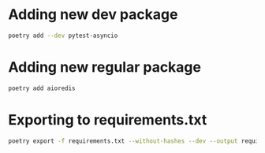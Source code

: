 # Adding new dev package
```bash
poetry add --dev pytest-asyncio
```

# Adding new regular package
```bash
poetry add aioredis
```

# Exporting to requirements.txt
```bash
poetry export -f requirements.txt --without-hashes --dev --output requirements.txt
```

